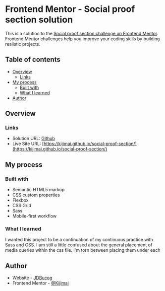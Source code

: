 # Frontend Mentor - Social proof section solution

This is a solution to the [Social proof section challenge on Frontend Mentor](https://www.frontendmentor.io/challenges/social-proof-section-6e0qTv_bA). Frontend Mentor challenges help you improve your coding skills by building realistic projects.

## Table of contents

- [Overview](#overview)
  - [Links](#links)
- [My process](#my-process)
  - [Built with](#built-with)
  - [What I learned](#what-i-learned)
- [Author](#author)

## Overview

### Links

- Solution URL: [Github](https://github.com/Kijimai/social-proof-section)
- Live Site URL: [https://kijimai.github.io/social-proof-section/](https://kijimai.github.io/social-proof-section/)

## My process

### Built with

- Semantic HTML5 markup
- CSS custom properties
- Flexbox
- CSS Grid
- Sass
- Mobile-first workflow

### What I learned

I wanted this project to be a continuation of my continuous practice with Sass and CSS.
I am still a little confused about the general placement of media queries within the css file. I'm torn
between placing them under each

## Author

- Website - [JDBucog](https://JDBucog.com)
- Frontend Mentor - [@Kijimai](https://www.frontendmentor.io/profile/Kijimai)
